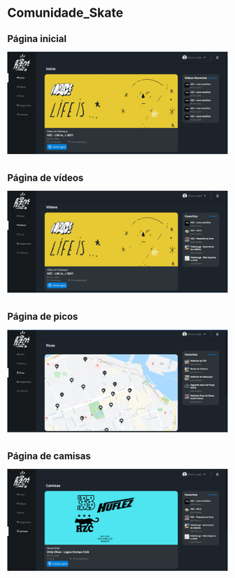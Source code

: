 # Comunidade_Skate

<h2> Página inicial </h2>

<img src="assets/img/home-github.jpg" alt="Home">

#

<h2> Página de vídeos </h2>

<img src="assets/img/videos-github.jpg" alt="picos">

#

<h2> Página de picos </h2>

<img src="assets/img/picos-github.jpg" alt="picos">

#

<h2> Página de camisas </h2>

<img src="assets/img/camisas-github.jpg" alt="camisas">